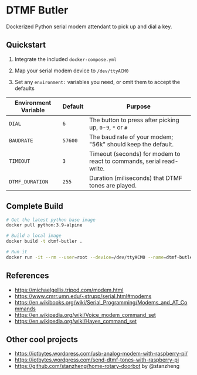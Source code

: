 # DTMF Butler

Dockerized Python serial modem attendant to pick up and dial a key.

## Quickstart

1. Integrate the included `docker-compose.yml`

1. Map your serial modem device to `/dev/ttyACM0`

1. Set any `environment:` variables you need, or omit them to accept the defaults

| Environment Variable | Default | Purpose |
|---|---|---|
| `DIAL` | `6` | The button to press after picking up, `0`-`9`, `*` or `#` |
| `BAUDRATE` | `57600` | The baud rate of your modem; "56k" should keep the default. |
| `TIMEOUT` | `3` | Timeout (seconds) for modem to react to commands, serial read-write. |
| `DTMF_DURATION` | `255` | Duration (miliseconds) that DTMF tones are played. |

## Complete Build

```bash
# Get the latest python base image
docker pull python:3.9-alpine

# Build a local image
docker build -t dtmf-butler .

# Run it
docker run -it --rm --user=root --device=/dev/ttyACM0 --name=dtmf-butler dtmf-butler
```

## References

- https://michaelgellis.tripod.com/modem.html
- https://www.cmrr.umn.edu/~strupp/serial.html#modems
- https://en.wikibooks.org/wiki/Serial_Programming/Modems_and_AT_Commands
- https://en.wikipedia.org/wiki/Voice_modem_command_set
- https://en.wikipedia.org/wiki/Hayes_command_set

## Other cool projects

- https://iotbytes.wordpress.com/usb-analog-modem-with-raspberry-pi/
- https://iotbytes.wordpress.com/send-dtmf-tones-with-raspberry-pi
- https://github.com/stanzheng/home-rotary-doorbot by @stanzheng
